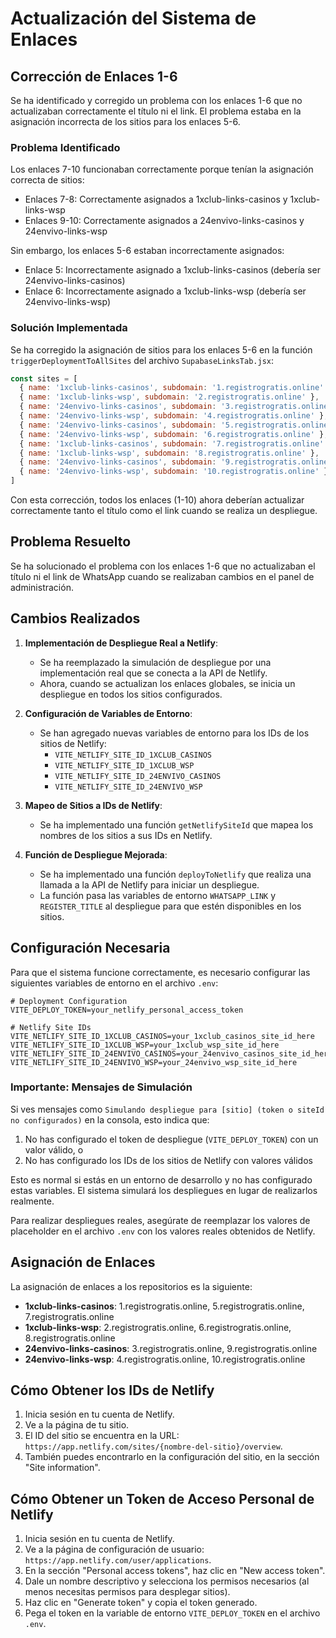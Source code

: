 # Actualización del Sistema de Enlaces

## Corrección de Enlaces 1-6

Se ha identificado y corregido un problema con los enlaces 1-6 que no actualizaban correctamente el título ni el link. El problema estaba en la asignación incorrecta de los sitios para los enlaces 5-6.

### Problema Identificado

Los enlaces 7-10 funcionaban correctamente porque tenían la asignación correcta de sitios:
- Enlaces 7-8: Correctamente asignados a 1xclub-links-casinos y 1xclub-links-wsp
- Enlaces 9-10: Correctamente asignados a 24envivo-links-casinos y 24envivo-links-wsp

Sin embargo, los enlaces 5-6 estaban incorrectamente asignados:
- Enlace 5: Incorrectamente asignado a 1xclub-links-casinos (debería ser 24envivo-links-casinos)
- Enlace 6: Incorrectamente asignado a 1xclub-links-wsp (debería ser 24envivo-links-wsp)

### Solución Implementada

Se ha corregido la asignación de sitios para los enlaces 5-6 en la función `triggerDeploymentToAllSites` del archivo `SupabaseLinksTab.jsx`:

```javascript
const sites = [
  { name: '1xclub-links-casinos', subdomain: '1.registrogratis.online' },
  { name: '1xclub-links-wsp', subdomain: '2.registrogratis.online' },
  { name: '24envivo-links-casinos', subdomain: '3.registrogratis.online' },
  { name: '24envivo-links-wsp', subdomain: '4.registrogratis.online' },
  { name: '24envivo-links-casinos', subdomain: '5.registrogratis.online' }, // Corregido
  { name: '24envivo-links-wsp', subdomain: '6.registrogratis.online' }, // Corregido
  { name: '1xclub-links-casinos', subdomain: '7.registrogratis.online' },
  { name: '1xclub-links-wsp', subdomain: '8.registrogratis.online' },
  { name: '24envivo-links-casinos', subdomain: '9.registrogratis.online' },
  { name: '24envivo-links-wsp', subdomain: '10.registrogratis.online' }
]
```

Con esta corrección, todos los enlaces (1-10) ahora deberían actualizar correctamente tanto el título como el link cuando se realiza un despliegue.

## Problema Resuelto

Se ha solucionado el problema con los enlaces 1-6 que no actualizaban el título ni el link de WhatsApp cuando se realizaban cambios en el panel de administración.

## Cambios Realizados

1. **Implementación de Despliegue Real a Netlify**:
   - Se ha reemplazado la simulación de despliegue por una implementación real que se conecta a la API de Netlify.
   - Ahora, cuando se actualizan los enlaces globales, se inicia un despliegue en todos los sitios configurados.

2. **Configuración de Variables de Entorno**:
   - Se han agregado nuevas variables de entorno para los IDs de los sitios de Netlify:
     - `VITE_NETLIFY_SITE_ID_1XCLUB_CASINOS`
     - `VITE_NETLIFY_SITE_ID_1XCLUB_WSP`
     - `VITE_NETLIFY_SITE_ID_24ENVIVO_CASINOS`
     - `VITE_NETLIFY_SITE_ID_24ENVIVO_WSP`

3. **Mapeo de Sitios a IDs de Netlify**:
   - Se ha implementado una función `getNetlifySiteId` que mapea los nombres de los sitios a sus IDs en Netlify.

4. **Función de Despliegue Mejorada**:
   - Se ha implementado una función `deployToNetlify` que realiza una llamada a la API de Netlify para iniciar un despliegue.
   - La función pasa las variables de entorno `WHATSAPP_LINK` y `REGISTER_TITLE` al despliegue para que estén disponibles en los sitios.

## Configuración Necesaria

Para que el sistema funcione correctamente, es necesario configurar las siguientes variables de entorno en el archivo `.env`:

```
# Deployment Configuration
VITE_DEPLOY_TOKEN=your_netlify_personal_access_token

# Netlify Site IDs
VITE_NETLIFY_SITE_ID_1XCLUB_CASINOS=your_1xclub_casinos_site_id_here
VITE_NETLIFY_SITE_ID_1XCLUB_WSP=your_1xclub_wsp_site_id_here
VITE_NETLIFY_SITE_ID_24ENVIVO_CASINOS=your_24envivo_casinos_site_id_here
VITE_NETLIFY_SITE_ID_24ENVIVO_WSP=your_24envivo_wsp_site_id_here
```

### Importante: Mensajes de Simulación

Si ves mensajes como `Simulando despliegue para [sitio] (token o siteId no configurados)` en la consola, esto indica que:

1. No has configurado el token de despliegue (`VITE_DEPLOY_TOKEN`) con un valor válido, o
2. No has configurado los IDs de los sitios de Netlify con valores válidos

Esto es normal si estás en un entorno de desarrollo y no has configurado estas variables. El sistema simulará los despliegues en lugar de realizarlos realmente.

Para realizar despliegues reales, asegúrate de reemplazar los valores de placeholder en el archivo `.env` con los valores reales obtenidos de Netlify.

## Asignación de Enlaces

La asignación de enlaces a los repositorios es la siguiente:

- **1xclub-links-casinos**: 1.registrogratis.online, 5.registrogratis.online, 7.registrogratis.online
- **1xclub-links-wsp**: 2.registrogratis.online, 6.registrogratis.online, 8.registrogratis.online
- **24envivo-links-casinos**: 3.registrogratis.online, 9.registrogratis.online
- **24envivo-links-wsp**: 4.registrogratis.online, 10.registrogratis.online

## Cómo Obtener los IDs de Netlify

1. Inicia sesión en tu cuenta de Netlify.
2. Ve a la página de tu sitio.
3. El ID del sitio se encuentra en la URL: `https://app.netlify.com/sites/{nombre-del-sitio}/overview`.
4. También puedes encontrarlo en la configuración del sitio, en la sección "Site information".

## Cómo Obtener un Token de Acceso Personal de Netlify

1. Inicia sesión en tu cuenta de Netlify.
2. Ve a la página de configuración de usuario: `https://app.netlify.com/user/applications`.
3. En la sección "Personal access tokens", haz clic en "New access token".
4. Dale un nombre descriptivo y selecciona los permisos necesarios (al menos necesitas permisos para desplegar sitios).
5. Haz clic en "Generate token" y copia el token generado.
6. Pega el token en la variable de entorno `VITE_DEPLOY_TOKEN` en el archivo `.env`.